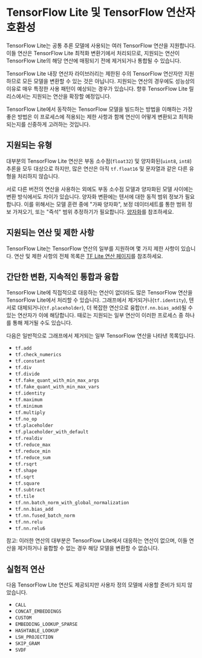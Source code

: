 # TensorFlow Lite 및 TensorFlow 연산자 호환성

TensorFlow Lite는 공통 추론 모델에 사용되는 여러 TensorFlow 연산을 지원합니다. 이들 연산은 TensorFlow Lite 최적화 변환기에서 처리되므로, 지원되는 연산이 TensorFlow Lite의 해당 연산에 매핑되기 전에 제거되거나 통합될 수 있습니다.

TensorFlow Lite 내장 연산자 라이브러리는 제한된 수의 TensorFlow 연산자만 지원하므로 모든 모델을 변환할 수 있는 것은 아닙니다. 지원되는 연산의 경우에도 성능상의 이유로 매우 특정한 사용 패턴이 예상되는 경우가 있습니다. 향후 TensorFlow Lite 릴리스에서는 지원되는 연산을 확장할 예정입니다.

TensorFlow Lite에서 동작하는 TensorFlow 모델을 빌드하는 방법을 이해하는 가장 좋은 방법은 이 프로세스에 적용되는 제한 사항과 함께 연산이 어떻게 변환되고 최적화되는지를 신중하게 고려하는 것입니다.

## 지원되는 유형

대부분의 TensorFlow Lite 연산은 부동 소수점(`float32`) 및 양자화된(`uint8`, `int8`) 추론을 모두 대상으로 하지만, 많은 연산은 아직 `tf.float16` 및 문자열과 같은 다른 유형을 처리하지 않습니다.

서로 다른 버전의 연산을 사용하는 외에도 부동 소수점 모델과 양자화된 모델 사이에는 변환 방식에서도 차이가 있습니다. 양자화 변환에는 텐서에 대한 동적 범위 정보가 필요합니다. 이를 위해서는 모델 훈련 중에 "가짜 양자화", 보정 데이터세트를 통한 범위 정보 가져오기, 또는 "즉석" 범위 추정하기가 필요합니다. [양자화](../performance/model_optimization.md)를 참조하세요.

## 지원되는 연산 및 제한 사항

TensorFlow Lite는 TensorFlow 연산의 일부를 지원하며 몇 가지 제한 사항이 있습니다. 연산 및 제한 사항의 전체 목록은 [TF Lite 연산 페이지](https://www.tensorflow.org/mlir/tfl_ops)를 참조하세요.

## 간단한 변환, 지속적인 통합과 융합

TensorFlow Lite에 직접적으로 대응하는 연산이 없더라도 많은 TensorFlow 연산을 TensorFlow Lite에서 처리할 수 있습니다. 그래프에서 제거되거나(`tf.identity`), 텐서로 대체되거나(`tf.placeholder`), 더 복잡한 연산으로 융합(`tf.nn.bias_add`)될 수 있는 연산자가 이에 해당합니다. 때로는 지원되는 일부 연산이 이러한 프로세스 중 하나를 통해 제거될 수도 있습니다.

다음은 일반적으로 그래프에서 제거되는 일부 TensorFlow 연산을 나타낸 목록입니다.

- `tf.add`
- `tf.check_numerics`
- `tf.constant`
- `tf.div`
- `tf.divide`
- `tf.fake_quant_with_min_max_args`
- `tf.fake_quant_with_min_max_vars`
- `tf.identity`
- `tf.maximum`
- `tf.minimum`
- `tf.multiply`
- `tf.no_op`
- `tf.placeholder`
- `tf.placeholder_with_default`
- `tf.realdiv`
- `tf.reduce_max`
- `tf.reduce_min`
- `tf.reduce_sum`
- `tf.rsqrt`
- `tf.shape`
- `tf.sqrt`
- `tf.square`
- `tf.subtract`
- `tf.tile`
- `tf.nn.batch_norm_with_global_normalization`
- `tf.nn.bias_add`
- `tf.nn.fused_batch_norm`
- `tf.nn.relu`
- `tf.nn.relu6`

참고: 이러한 연산의 대부분은 TensorFlow Lite에서 대응하는 연산이 없으며, 이들 연산을 제거하거나 융합할 수 없는 경우 해당 모델을 변환할 수 없습니다.

## 실험적 연산

다음 TensorFlow Lite 연산도 제공되지만 사용자 정의 모델에 사용할 준비가 되지 않았습니다.

- `CALL`
- `CONCAT_EMBEDDINGS`
- `CUSTOM`
- `EMBEDDING_LOOKUP_SPARSE`
- `HASHTABLE_LOOKUP`
- `LSH_PROJECTION`
- `SKIP_GRAM`
- `SVDF`

